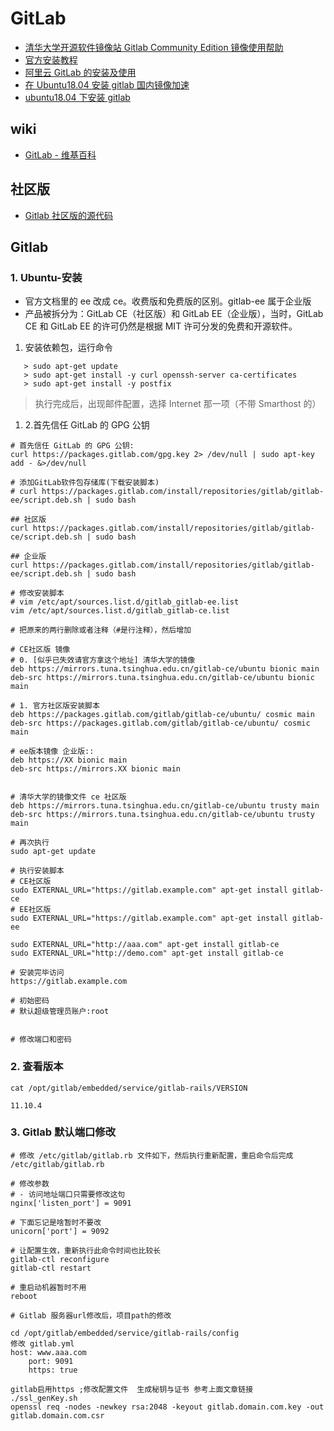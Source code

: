 # GitLab

- [清华大学开源软件镜像站 Gitlab Community Edition 镜像使用帮助](https://mirror.tuna.tsinghua.edu.cn/help/gitlab-ce/)
- [官方安装教程](https://about.gitlab.com/install/#ubuntu)
- [阿里云 GitLab 的安装及使用](https://blog.csdn.net/anaitudou/article/details/80388161)
- [在 Ubuntu18.04 安装 gitlab 国内镜像加速](http://ccimage.cn/2018-05/ubuntu18-04-install-gitlab-chinese-mirror.html#comment-115)
- [ubuntu18.04 下安装 gitlab](https://blog.csdn.net/u012838045/article/details/80881243)

## wiki

- [GitLab - 维基百科](https://zh.wikipedia.org/wiki/GitLab)

## 社区版

- [Gitlab 社区版的源代码](https://gitlab.com/gitlab-org/gitlab-ce/)

## Gitlab

### 1. Ubuntu-安装

- 官方文档里的 ee 改成 ce。收费版和免费版的区别。gitlab-ee 属于企业版
- 产品被拆分为：GitLab CE（社区版）和 GitLab EE（企业版），当时，GitLab CE 和 GitLab EE 的许可仍然是根据 MIT 许可分发的免费和开源软件。

1. 安装依赖包，运行命令

```shell
   > sudo apt-get update
   > sudo apt-get install -y curl openssh-server ca-certificates
   > sudo apt-get install -y postfix
```

> 执行完成后，出现邮件配置，选择 Internet 那一项（不带 Smarthost 的）

1. 2.首先信任 GitLab 的 GPG 公钥

```shell
# 首先信任 GitLab 的 GPG 公钥:
curl https://packages.gitlab.com/gpg.key 2> /dev/null | sudo apt-key add - &>/dev/null

# 添加GitLab软件包存储库(下载安装脚本)
# curl https://packages.gitlab.com/install/repositories/gitlab/gitlab-ee/script.deb.sh | sudo bash

## 社区版
curl https://packages.gitlab.com/install/repositories/gitlab/gitlab-ce/script.deb.sh | sudo bash

## 企业版
curl https://packages.gitlab.com/install/repositories/gitlab/gitlab-ee/script.deb.sh | sudo bash

# 修改安装脚本
# vim /etc/apt/sources.list.d/gitlab_gitlab-ee.list
vim /etc/apt/sources.list.d/gitlab_gitlab-ce.list

# 把原来的两行删除或者注释（#是行注释），然后增加

# CE社区版 镜像
# 0. [似乎已失效请官方拿这个地址] 清华大学的镜像
deb https://mirrors.tuna.tsinghua.edu.cn/gitlab-ce/ubuntu bionic main
deb-src https://mirrors.tuna.tsinghua.edu.cn/gitlab-ce/ubuntu bionic main

# 1. 官方社区版安装脚本
deb https://packages.gitlab.com/gitlab/gitlab-ce/ubuntu/ cosmic main
deb-src https://packages.gitlab.com/gitlab/gitlab-ce/ubuntu/ cosmic main

# ee版本镜像 企业版::
deb https://XX bionic main
deb-src https://mirrors.XX bionic main


# 清华大学的镜像文件 ce 社区版
deb https://mirrors.tuna.tsinghua.edu.cn/gitlab-ce/ubuntu trusty main
deb-src https://mirrors.tuna.tsinghua.edu.cn/gitlab-ce/ubuntu trusty main

# 再次执行
sudo apt-get update

# 执行安装脚本
# CE社区版
sudo EXTERNAL_URL="https://gitlab.example.com" apt-get install gitlab-ce
# EE社区版
sudo EXTERNAL_URL="https://gitlab.example.com" apt-get install gitlab-ee

sudo EXTERNAL_URL="http://aaa.com" apt-get install gitlab-ce
sudo EXTERNAL_URL="http://demo.com" apt-get install gitlab-ce

# 安装完毕访问
https://gitlab.example.com

# 初始密码
# 默认超级管理员账户:root


# 修改端口和密码

```

### 2. 查看版本

```shell
cat /opt/gitlab/embedded/service/gitlab-rails/VERSION
```

```text
11.10.4
```

### 3. Gitlab 默认端口修改

```shell
# 修改 /etc/gitlab/gitlab.rb 文件如下，然后执行重新配置，重启命令后完成
/etc/gitlab/gitlab.rb

# 修改参数
# - 访问地址端口只需要修改这句
nginx['listen_port'] = 9091

# 下面忘记是啥暂时不要改
unicorn['port'] = 9092

# 让配置生效，重新执行此命令时间也比较长
gitlab-ctl reconfigure
gitlab-ctl restart

# 重启动机器暂时不用
reboot

# Gitlab 服务器url修改后，项目path的修改

cd /opt/gitlab/embedded/service/gitlab-rails/config
修改 gitlab.yml
host: www.aaa.com
    port: 9091
    https: true

gitlab启用https ;修改配置文件  生成秘钥与证书 参考上面文章链接
./ssl_genKey.sh
openssl req -nodes -newkey rsa:2048 -keyout gitlab.domain.com.key -out gitlab.domain.com.csr
```
